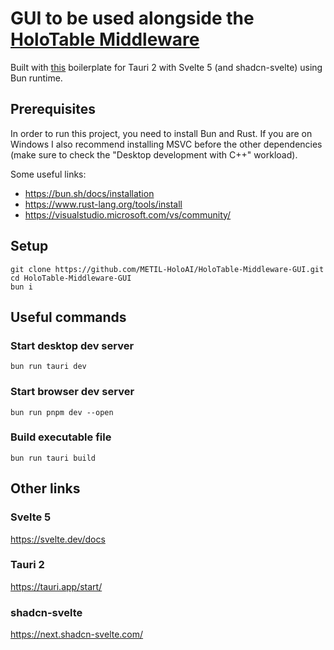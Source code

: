 # GUI to be used alongside the [HoloTable Middleware](https://github.com/METIL-HoloAI/HoloTable-Middleware)
Built with [this](https://github.com/alysonhower/tauri2-svelte5-shadcn) boilerplate for Tauri 2 with Svelte 5 (and shadcn-svelte) using Bun runtime.

## Prerequisites
In order to run this project, you need to install Bun and Rust. If you are on Windows I also recommend installing MSVC before the other dependencies (make sure to check the "Desktop development with C++" workload).

Some useful links:
- https://bun.sh/docs/installation
- https://www.rust-lang.org/tools/install
- https://visualstudio.microsoft.com/vs/community/

## Setup
```
git clone https://github.com/METIL-HoloAI/HoloTable-Middleware-GUI.git
cd HoloTable-Middleware-GUI
bun i
```
## Useful commands
### Start desktop dev server
```
bun run tauri dev
```

### Start browser dev server
```
bun run pnpm dev --open
```

### Build executable file
```
bun run tauri build
```

## Other links
### Svelte 5
https://svelte.dev/docs

### Tauri 2
https://tauri.app/start/

### shadcn-svelte
https://next.shadcn-svelte.com/
